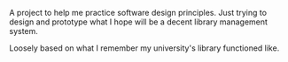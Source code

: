 A project to help me practice software design principles. Just trying to design and prototype what I hope will be a decent library management system. 

Loosely based on what I remember my university's library functioned like.


